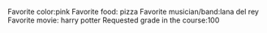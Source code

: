 Favorite color:pink 
Favorite food: pizza
Favorite musician/band:lana del rey
Favorite movie: harry potter
Requested grade in the course:100 
